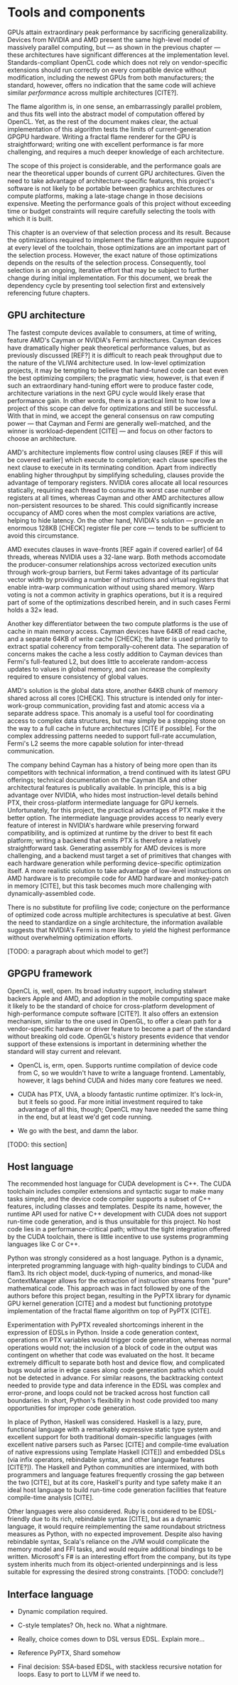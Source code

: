 # Tools and components

GPUs attain extraordinary peak performance by sacrificing generalizability.
Devices from NVIDIA and AMD present the same high-level model of massively
parallel computing, but — as shown in the previous chapter — these
architectures have significant differences at the implementation level.
Standards-compliant OpenCL code which does not rely on vendor-specific
extensions should run correctly on every compatible device without
modification, including the newest GPUs from both manufacturers; the standard,
however, offers no indication that the same code will achieve similar
*performance* across multiple architectures [CITE?].

The flame algorithm is, in one sense, an embarrassingly parallel problem, and
thus fits well into the abstract model of computation offered by OpenCL. Yet,
as the rest of the document makes clear, the actual implementation of this
algorithm tests the limits of current-generation GPGPU hardware. Writing a
fractal flame renderer for the GPU is straightforward; writing one with
excellent performance is far more challenging, and requires a much deeper
knowledge of each architecture.

The scope of this project is considerable, and the performance goals are near
the theoretical upper bounds of current GPU architectures. Given the need to
take advantage of architecture-specific features, this project's software is
not likely to be portable between graphics architectures or compute platforms,
making a late-stage change in those decisions expensive. Meeting the
performance goals of this project without exceeding time or budget constraints
will require carefully selecting the tools with which it is built.

This chapter is an overview of that selection process and its result. Because
the optimizations required to implement the flame algorithm require support at
every level of the toolchain, those optimizations are an important part of the
selection process. However, the exact nature of those optimizations depends on
the results of the selection process. Consequently, tool selection is an
ongoing, iterative effort that may be subject to further change during initial
implementation. For this document, we break the dependency cycle by presenting
tool selection first and extensively referencing future chapters.

## GPU architecture

The fastest compute devices available to consumers, at time of writing, feature
AMD's Cayman or NVIDIA's Fermi architectures. Cayman devices have dramatically
higher peak theoretical performance values, but as previously discussed [REF?]
it is difficult to reach peak throughput due to the nature of the VLIW4
architecture used. In low-level optimization projects, it may be tempting to
believe that hand-tuned code can beat even the best optimizing compilers; the
pragmatic view, however, is that even if such an extraordinary hand-tuning
effort were to produce faster code, architecture variations in the next GPU
cycle would likely erase that performance gain. In other words, there is a
practical limit to how low a project of this scope can delve for optimizations
and still be successful. With that in mind, we accept the general consensus on
raw computing power — that Cayman and Fermi are generally well-matched, and the
winner is workload-dependent [CITE] — and focus on other factors to choose an
architecture.

AMD's architecture implements flow control using clauses [REF if this will be
covered earlier] which execute to completion; each clause specifies the next
clause to execute in its terminating condition.  Apart from indirectly enabling
higher throughput by simplifying scheduling, clauses provide the advantage of
temporary registers. NVIDIA cores allocate all local resources statically,
requiring each thread to consume its worst case number of registers at all
times, whereas Cayman and other AMD architectures allow non-persistent
resources to be shared. This could significantly increase occupancy of AMD
cores when the most complex variations are active, helping to hide latency. On
the other hand, NVIDIA's solution — provde an enormous 128KB [CHECK] register
file per core — tends to be sufficient to avoid this circumstance.

AMD executes clauses in wave-fronts [REF again if covered earlier] of 64
threads, whereas NVIDIA uses a 32-lane warp. Both methods accomodate the
producer-consumer relationships across vectorized execution units through
work-group barriers, but Fermi takes advantage of its particular vector width
by providing a number of instructions and virtual registers that enable
intra-warp communication without using shared memory. Warp voting is not a
common activity in graphics operations, but it is a required part of some of
the optimizations described herein, and in such cases Fermi holds a 32× lead.

Another key differentiator between the two compute platforms is the use of
cache in main memory access. Cayman devices have 64KB of read cache, and a
separate 64KB of write cache [CHECK]; the latter is used primarily to extract
spatial coherency from temporally-coherent data. The separation of concerns
makes the cache a less costly addition to Cayman devices than Fermi's
full-featured L2, but does little to accelerate random-access updates to values
in global memory, and can increase the complexity required to ensure
consistency of global values.

AMD's solution is the global data store, another 64KB chunk of memory shared
across all cores [CHECK]. This structure is intended only for inter-work-group
communication, providing fast and atomic access via a separate address space.
This anomaly is a useful tool for coordinating access to complex data
structures, but may simply be a stepping stone on the way to a full cache in
future architectures [CITE if possible].  For the complex addressing patterns
needed to support full-rate accumulation, Fermi's L2 seems the more capable
solution for inter-thread communication.

The company behind Cayman has a history of being more open than its competitors
with technical information, a trend continued with its latest GPU offerings;
technical documentation on the Cayman ISA and other architectural features is
publically available. In principle, this is a big advantage over NVIDIA, who
hides most instruction-level details behind PTX, their cross-platform
intermediate language for GPU kernels. Unfortunately, for this project, the
practical advantages of PTX make it the better option. The intermediate
language provides access to nearly every feature of interest in NVIDIA's
hardware while preserving forward compatibility, and is optimized at runtime by
the driver to best fit each platform; writing a backend that emits PTX is
therefore a relatively straightforward task. Generating assembly for AMD
devices is more challenging, and a backend must target a set of primitives that
changes with each hardware generation while performing device-specific
optimization itself.  A more realistic solution to take advantage of low-level
instructions on AMD hardware is to precompile code for AMD hardware and
monkey-patch in memory [CITE], but this task becomes much more challenging with
dynamically-assembled code.

There is no substitute for profiling live code; conjecture on the performance
of optimized code across multiple architectures is speculative at best. Given
the need to standardize on a single architecture, the information available
suggests that NVIDIA's Fermi is more likely to yield the highest performance
without overwhelming optimization efforts.

[TODO: a paragraph about which model to get?]

## GPGPU framework

OpenCL is, well, open. Its broad industry support, including stalwart backers
Apple and AMD, and adoption in the mobile computing space make it likely to be
the standard of choice for cross-platform development of high-performance
compute software [CITE?]. It also offers an extension mechanism, similar to the
one used in OpenGL, to offer a clean path for a vendor-specific hardware or
driver feature to become a part of the standard without breaking old code.
OpenGL's history presents evidence that vendor support of these extensions is
important in determining whether the standard will stay current and relevant.

- OpenCL is, erm, open. Supports runtime compilation of device code from C, so
  we wouldn't have to write a language frontend. Lamentably, however, it lags
  behind CUDA and hides many core features we need.

- CUDA has PTX, UVA, a bloody fantastic runtime optimizer. It's lock-in, but it
  feels so good. Far more initial investment required to take advantage of all
  this, though; OpenCL may have needed the same thing in the end, but at least
  we'd get code running.

- We go with the best, and damn the labor.

[TODO: this section]

## Host language

The recommended host language for CUDA development is C++. The CUDA toolchain
includes compiler extensions and syntactic sugar to make many tasks simple, and
the device code compiler supports a subset of C++ features, including classes
and templates. Despite its name, however, the runtime API used for native C++
development with CUDA does not support run-time code generation, and is thus
unsuitable for this project. No host code lies in a performance-critical path;
without the tight integration offered by the CUDA toolchain, there is little
incentive to use systems programming languages like C or C++.

Python was strongly considered as a host language. Python is a dynamic,
interpreted programming language with high-quality bindings to CUDA and flam3.
Its rich object model, duck-typing of numerics, and monad-like ContextManager
allows for the extraction of instruction streams from "pure" mathematical code.
This approach was in fact followed by one of the authors before this project
began, resulting in the PyPTX library for dynamic GPU kernel generation [CITE]
and a modest but functioning prototype implementation of the fractal flame
algorithm on top of PyPTX [CITE].

Experimentation with PyPTX revealed shortcomings inherent in the expression of
EDSLs in Python. Inside a code generation context, operations on PTX variables
would trigger code generation, whereas normal operations would not; the
inclusion of a block of code in the output was contingent on whether that code
was evaluated on the host. It became extremely difficult to separate both host
and device flow, and complicated bugs would arise in edge cases along code
generation paths which could not be detected in advance.  For similar reasons,
the backtracking context needed to provide type and data inference in the EDSL
was complex and error-prone, and loops could not be tracked across host
function call boundaries. In short, Python's flexibility in host code provided
too many opportunities for improper code generation.

In place of Python, Haskell was considered. Haskell is a lazy, pure, functional
language with a remarkably expressive static type system and excellent support
for both traditional domain-specific languages (with excellent native parsers
such as Parsec [CITE] and compile-time evaluation of native expressions using
Template Haskell [CITE]) and embedded DSLs (via infix operators, rebindable
syntax, and other language features [CITE?]). The Haskell and Python
communities are intermixed, with both programmers and language features
frequently crossing the gap between the two [CITE], but at its core, Haskell's
purity and type safety make it an ideal host language to build run-time code
generation facilities that feature compile-time analysis [CITE].

Other languages were also considered. Ruby is considered to be EDSL-friendly
due to its rich, rebindable syntax [CITE], but as a dynamic language, it would
require reimplementing the same roundabout strictness measures as Python, with
no expected improvement. Despite also having rebindable syntax, Scala's
reliance on the JVM would complicate the memory model and FFI tasks, and would
require additional bindings to be written. Microsoft's F# is an interesting
effort from the company, but its type system inherits much from its
object-oriented underpinnings and is less suitable for expressing the desired
strong constraints. [TODO: conclude?]

## Interface language

- Dynamic compilation required.

- C-style templates? Oh, heck no. What a nightmare.

- Really, choice comes down to DSL versus EDSL. Explain more...

- Reference PyPTX, Shard somehow

- Final decision: SSA-based EDSL, with stackless recursive notation for
  loops. Easy to port to LLVM if we need to.


